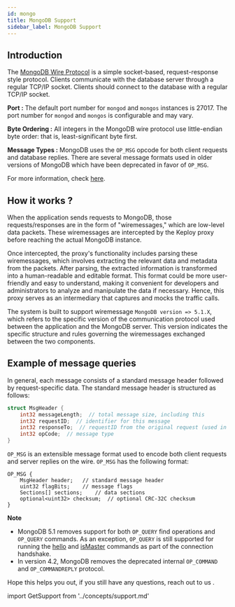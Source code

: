```yaml
---
id: mongo
title: MongoDB Support
sidebar_label: MongoDB Support
---
```


<head>
  <title>MongoDB Support | Keploy Docs</title>
  <meta charSet="utf-8" />
</head>

## Introduction

The [MongoDB Wire Protocol](https://www.mongodb.com/docs/manual/reference/mongodb-wire-protocol/) is a simple socket-based, request-response style protocol. Clients communicate with the database server through a regular TCP/IP socket. Clients should connect to the database with a regular TCP/IP socket.

**Port :** The default port number for `mongod` and `mongos` instances is 27017. The port number for `mongod` and `mongos` is configurable and may vary.

**Byte Ordering :** All integers in the MongoDB wire protocol use little-endian byte order: that is, least-significant byte first.

**Message Types :** MongoDB uses the `OP_MSG` opcode for both client requests and database replies. There are several message formats used in older versions of MongoDB which have been deprecated in favor of `OP_MSG`.

For more information, check [here](https://www.mongodb.com/docs/manual/reference/mongodb-wire-protocol/#standard-message-header).

## How it works ?

When the application sends requests to MongoDB, those requests/responses are in the form of "wiremessages," which are low-level data packets. These wiremessages are intercepted by the Keploy proxy before reaching the actual MongoDB instance.

Once intercepted, the proxy's functionality includes parsing these wiremessages, which involves extracting the relevant data and metadata from the packets. After parsing, the extracted information is transformed into a human-readable and editable format. This format could be more user-friendly and easy to understand, making it convenient for developers and administrators to analyze and manipulate the data if necessary. Hence, this proxy serves as an intermediary that captures and mocks the traffic calls.

The system is built to support wiremessage `MongoDB version => 5.1.X`, which refers to the specific version of the communication protocol used between the application and the MongoDB server. This version indicates the specific structure and rules governing the wiremessages exchanged between the two components.

## Example of message queries

In general, each message consists of a standard message header followed by request-specific data. The standard message header is structured as follows:

```go
struct MsgHeader {
    int32 messageLength;  // total message size, including this
    int32 requestID;  // identifier for this message
    int32 responseTo;  // requestID from the original request (used in responses from the database)
    int32 opCode;  // message type
}
```

`OP_MSG` is an extensible message format used to encode both client requests and server replies on the wire.
`OP_MSG` has the following format:

```shell
OP_MSG {
    MsgHeader header;   // standard message header
    uint32 flagBits;    // message flags
    Sections[] sections;    // data sections
    optional<uint32> checksum;  // optional CRC-32C checksum
}
```

**Note**

- MongoDB 5.1 removes support for both `OP_QUERY` find operations and `OP_QUERY` commands. As an exception, `OP_QUERY` is still supported for running the [hello](https://www.mongodb.com/docs/manual/reference/command/hello/#mongodb-dbcommand-dbcmd.hello) and [isMaster](https://www.mongodb.com/docs/v4.4/reference/command/isMaster/#mongodb-dbcommand-dbcmd.isMaster) commands as part of the connection handshake.
- In version 4.2, MongoDB removes the deprecated internal `OP_COMMAND` and `OP_COMMANDREPLY` protocol.

Hope this helps you out, if you still have any questions, reach out to us .

import GetSupport from '../concepts/support.md'

<GetSupport/>
